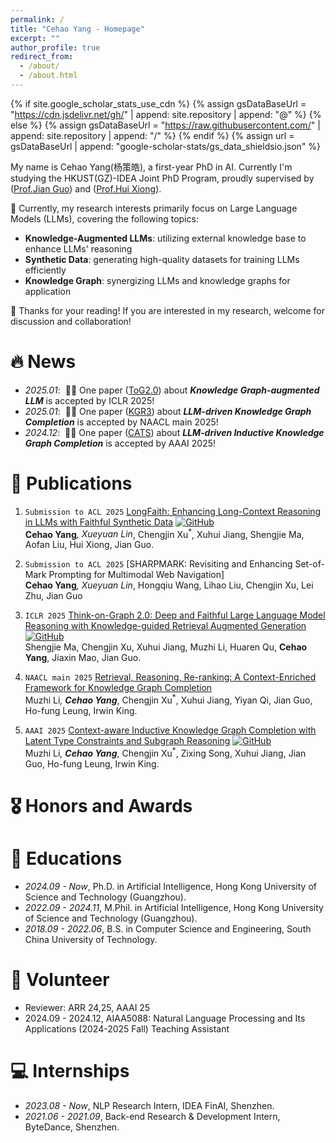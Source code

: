 ```yaml
---
permalink: /
title: "Cehao Yang - Homepage"
excerpt: ""
author_profile: true
redirect_from: 
  - /about/
  - /about.html
---
```


{% if site.google_scholar_stats_use_cdn %}
{% assign gsDataBaseUrl = "https://cdn.jsdelivr.net/gh/" | append: site.repository | append: "@" %}
{% else %}
{% assign gsDataBaseUrl = "https://raw.githubusercontent.com/" | append: site.repository | append: "/" %}
{% endif %}
{% assign url = gsDataBaseUrl | append: "google-scholar-stats/gs_data_shieldsio.json" %}

<span class='anchor' id='about-me'></span>

My name is Cehao Yang(杨策皓), a first-year PhD in AI. Currently I'm studying the HKUST(GZ)-IDEA Joint PhD Program, proudly supervised by ([Prof.Jian Guo](https://www.idea.edu.cn/person/guojian/)) and ([Prof.Hui Xiong](https://scholar.google.com/citations?hl=en&user=cVDF1tkAAAAJ)).

🤔 Currently, my research interests primarily focus on Large Language Models (LLMs), covering the following topics:
- **Knowledge-Augmented LLMs**: utilizing external knowledge base to enhance LLMs' reasoning
- **Synthetic Data**: generating high-quality datasets for training LLMs efficiently
- **Knowledge Graph**: synergizing LLMs and knowledge graphs for application

🙌 Thanks for your reading! If you are interested in my research, welcome for discussion and collaboration!

# 🔥 News
- *2025.01*: &nbsp;🎉🎉 One paper ([ToG2.0](https://arxiv.org/abs/2407.10805)) about ***Knowledge Graph-augmented LLM*** is accepted by ICLR 2025!
- *2025.01*: &nbsp;🎉🎉 One paper ([KGR3](https://arxiv.org/pdf/2411.08165)) about ***LLM-driven Knowledge Graph Completion*** is accepted by NAACL main 2025!
- *2024.12*: &nbsp;🎉🎉 One paper ([CATS](https://arxiv.org/abs/2410.16803)) about ***LLM-driven Inductive Knowledge Graph Completion*** is accepted by AAAI 2025!

# 📝 Publications 

1. ``Submission to ACL 2025`` [LongFaith: Enhancing Long-Context Reasoning in LLMs with Faithful Synthetic Data](https://arxiv.org/abs/2502.12583)  [![GitHub](https://img.shields.io/badge/GitHub-LongFaith-blue?logo=github)](https://github.com/IDEA-FinAI/LongFaith)  
   **Cehao Yang**<sup>*</sup>, Xueyuan Lin<sup>*</sup>, Chengjin Xu<sup>*</sup>, Xuhui Jiang, Shengjie Ma, Aofan Liu, Hui Xiong, Jian Guo.  

2. ``Submission to ACL 2025`` [SHARPMARK: Revisiting and Enhancing Set-of-Mark Prompting for Multimodal Web Navigation]  
   **Cehao Yang**<sup>*</sup>, Xueyuan Lin<sup>*</sup>, Hongqiu Wang, Lihao Liu, Chengjin Xu, Lei Zhu, Jian Guo

3. ``ICLR 2025`` [Think-on-Graph 2.0: Deep and Faithful Large Language Model Reasoning with Knowledge-guided Retrieval Augmented Generation](https://arxiv.org/abs/2407.10805)  [![GitHub](https://img.shields.io/badge/GitHub-ToG2.0-blue?logo=github)](https://github.com/IDEA-FinAI/ToG-2)  
   Shengjie Ma, Chengjin Xu, Xuhui Jiang, Muzhi Li, Huaren Qu, **Cehao Yang**, Jiaxin Mao, Jian Guo.

5. ``NAACL main 2025`` [Retrieval, Reasoning, Re-ranking: A Context-Enriched Framework for Knowledge Graph Completion](https://arxiv.org/abs/2411.08165)  
   Muzhi Li<sup>*</sup>, **Cehao Yang**<sup>*</sup>, Chengjin Xu<sup>*</sup>, Xuhui Jiang, Yiyan Qi, Jian Guo, Ho-fung Leung, Irwin King.

6. ``AAAI 2025`` [Context-aware Inductive Knowledge Graph Completion with Latent Type Constraints and Subgraph Reasoning](https://arxiv.org/abs/2410.16803)  [![GitHub](https://img.shields.io/badge/GitHub-CATS-blue?logo=github)](https://github.com/IDEA-FinAI/CATS)  
   Muzhi Li<sup>*</sup>, **Cehao Yang**<sup>*</sup>, Chengjin Xu<sup>*</sup>, Zixing Song, Xuhui Jiang, Jian Guo, Ho-fung Leung, Irwin King.

# 🎖 Honors and Awards

# 📖 Educations
- *2024.09 - Now*, Ph.D. in Artificial Intelligence, Hong Kong University of Science and Technology (Guangzhou). 
- *2022.09 - 2024.11*, M.Phil. in Artificial Intelligence, Hong Kong University of Science and Technology (Guangzhou). 
- *2018.09 - 2022.06*, B.S. in Computer Science and Engineering, South China University of Technology. 

# 💁 Volunteer
- Reviewer: ARR 24,25, AAAI 25
- 2024.09 - 2024.12, AIAA5088: Natural Language Processing and Its Applications (2024-2025 Fall) Teaching Assistant

# 💻 Internships
- *2023.08 - Now*, NLP Research Intern, IDEA FinAI, Shenzhen.
- *2021.06 - 2021.09*, Back-end Research & Development Intern, ByteDance, Shenzhen.
